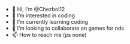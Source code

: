 - 👋 Hi, I’m @Chezboi12
- 👀 I’m interested in coding 
- 🌱 I’m currently learning coding 
- 💞️ I’m looking to collaborate on games for nds
- 📫 How to reach me (ps none)

<!---
Chezboi12/Chezboi12 is a ✨ special ✨ repository because its `README.md` (this file) appears on your GitHub profile.
You can click the Preview link to take a look at your changes.
--->

